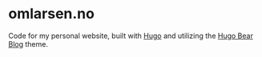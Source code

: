 # omlarsen.no

Code for my personal website, built with [Hugo](https://gohugo.io/) and utilizing the [Hugo Bear Blog](https://janraasch.github.io/hugo-bearblog/) theme.

